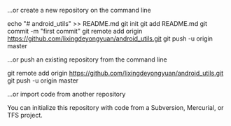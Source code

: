 …or create a new repository on the command line

echo "# android_utils" >> README.md
git init
git add README.md
git commit -m "first commit"
git remote add origin https://github.com/lixingdeyongyuan/android_utils.git
git push -u origin master

…or push an existing repository from the command line

git remote add origin https://github.com/lixingdeyongyuan/android_utils.git
git push -u origin master

…or import code from another repository

You can initialize this repository with code from a Subversion, Mercurial, or TFS project.
